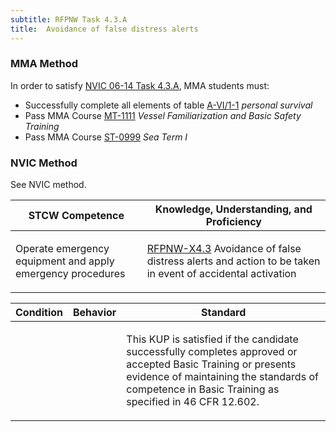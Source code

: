 ```yaml
---
subtitle: RFPNW Task 4.3.A 
title:  Avoidance of false distress alerts
---
```



### MMA Method

In order to satisfy  [NVIC 06-14  Task  4.3.A]({{site.baseurl}}/assets/images/nvic-06-14.pdf), MMA students must:

* Successfully complete all elements of table [A-VI/1-1]( {{site.baseurl}}/tables/611) *personal survival*
* Pass MMA Course [MT-1111]( {{site.baseurl}}/courses/MT-1111) *Vessel Familiarization and Basic Safety Training*
* Pass MMA Course [ST-0999]( {{site.baseurl}}/courses/ST-0999) *Sea Term I*


### NVIC Method

<a onclick="togglevisibility('nvic_methods')" >See NVIC method.</a>

<div id='nvic_methods' class='hide'>

<table>
<thead>
<tr>
<th class='forty'> STCW Competence </th>
<th class='sixty'> Knowledge, Understanding, and Proficiency </th>
</tr>
</thead>




<tbody>
<tr><td markdown='1'>

Operate emergency equipment and apply emergency procedures

</td><td markdown='1'>

[RFPNW-X4.3](../../tables/24.html#RFPNW-X4.3) Avoidance of false distress alerts and action to be taken in event of accidental activation

</td></tr>


</tbody>
</table>


<table>
<thead>
<tr><th class='twenty'>  Condition </th><th class='twenty'> Behavior </th><th  class='sixty'>Standard </th></tr>
</thead>
<tbody >



<tr><td markdown='1'>


</td><td markdown='1'>


<br>

<div class="tooltip">
<span class="tooltiptext">
</span>
</div>


</td><td markdown='1'>

This KUP is satisfied if the candidate successfully completes approved or accepted Basic Training or presents evidence of maintaining the standards of competence in Basic Training as specified in 46 CFR 12.602.

</td></tr>
</tbody>
</table>
</div>
